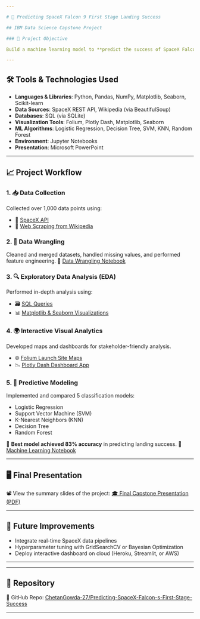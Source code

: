 ```yaml
---

# 🚀 Predicting SpaceX Falcon 9 First Stage Landing Success

## IBM Data Science Capstone Project

### 🔬 Project Objective

Build a machine learning model to **predict the success of SpaceX Falcon 9 rocket first stage landings**, using real-world data collected via APIs and web scraping. This project is a capstone for the IBM Data Science Professional Certificate and demonstrates skills in data wrangling, EDA, interactive visualizations, and classification modeling.

---
```


## 🛠 Tools & Technologies Used

* **Languages & Libraries**: Python, Pandas, NumPy, Matplotlib, Seaborn, Scikit-learn
* **Data Sources**: SpaceX REST API, Wikipedia (via BeautifulSoup)
* **Databases**: SQL (via SQLite)
* **Visualization Tools**: Folium, Plotly Dash, Matplotlib, Seaborn
* **ML Algorithms**: Logistic Regression, Decision Tree, SVM, KNN, Random Forest
* **Environment**: Jupyter Notebooks
* **Presentation**: Microsoft PowerPoint

---

## 📈 Project Workflow

### 1. 📥 Data Collection

Collected over 1,000 data points using:

* 📡 [SpaceX API](https://github.com/ChetanGowda-27/Predicting-SpaceX-Falcon-s-First-Stage-Success/blob/main/1.0%20Data%20Collection/1.1%20Data%20Collection%20-%20API.ipynb)
* 🧹 [Web Scraping from Wikipedia](https://github.com/ChetanGowda-27/Predicting-SpaceX-Falcon-s-First-Stage-Success/blob/main/1.0%20Data%20Collection/1.2%20Data%20Collection%20-%20Web%20Scraping.ipynb)

### 2. 🧼 Data Wrangling

Cleaned and merged datasets, handled missing values, and performed feature engineering.
🔗 [Data Wrangling Notebook](https://github.com/ChetanGowda-27/Predicting-SpaceX-Falcon-s-First-Stage-Success/blob/main/2.0%20Data%20Wrangling/2.1%20Data%20Wrangling.ipynb)

### 3. 🔍 Exploratory Data Analysis (EDA)

Performed in-depth analysis using:

* 🗃 [SQL Queries](https://github.com/ChetanGowda-27/Predicting-SpaceX-Falcon-s-First-Stage-Success/blob/main/3.0%20Exploratory%20Data%20Analysis/3.1%20Exploratory%20Data%20Analysis%20-%20SQL.ipynb)
* 📊 [Matplotlib & Seaborn Visualizations](https://github.com/ChetanGowda-27/Predicting-SpaceX-Falcon-s-First-Stage-Success/blob/main/3.0%20Exploratory%20Data%20Analysis/3.2%20Exploratory%20Data%20Analysis%20-%20Data%20Visualization.ipynb)

### 4. 🌍 Interactive Visual Analytics

Developed maps and dashboards for stakeholder-friendly analysis.

* 🌐 [Folium Launch Site Maps](https://github.com/ChetanGowda-27/Predicting-SpaceX-Falcon-s-First-Stage-Success/blob/main/4.0%20Interactive%20Visual%20Analytics/4.1%20Interactive%20Visual%20Analytics%20-%20Folium.ipynb)
* 📉 [Plotly Dash Dashboard App](https://github.com/ChetanGowda-27/Predicting-SpaceX-Falcon-s-First-Stage-Success/blob/main/4.0%20Interactive%20Visual%20Analytics/4.2%20Interactive%20Visual%20Analytics%20-%20Plotly%20Dash%20dashboard_%20spacex_dash_app.py)

### 5. 🤖 Predictive Modeling

Implemented and compared 5 classification models:

* Logistic Regression
* Support Vector Machine (SVM)
* K-Nearest Neighbors (KNN)
* Decision Tree
* Random Forest

🎯 **Best model achieved 83% accuracy** in predicting landing success.
📂 [Machine Learning Notebook](https://github.com/ChetanGowda-27/Predicting-SpaceX-Falcon-s-First-Stage-Success/blob/main/5.0%20Predictive%20Analysis%20%28Classification%29/5.1%20Predictive%20Analysis%20%28Classification%29.ipynb)

---

## 🖥️ Final Presentation

📽️ View the summary slides of the project:
[🎓 Final Capstone Presentation (PDF)](https://github.com/ChetanGowda-27/Predicting-SpaceX-Falcon-s-First-Stage-Success/blob/main/Capstone%20Presentation.pdf)

---

## 🚧 Future Improvements

* Integrate real-time SpaceX data pipelines
* Hyperparameter tuning with GridSearchCV or Bayesian Optimization
* Deploy interactive dashboard on cloud (Heroku, Streamlit, or AWS)

---


---

## 📌 Repository

🔗 GitHub Repo: [ChetanGowda-27/Predicting-SpaceX-Falcon-s-First-Stage-Success](https://github.com/ChetanGowda-27/Predicting-SpaceX-Falcon-s-First-Stage-Success.git)

---
